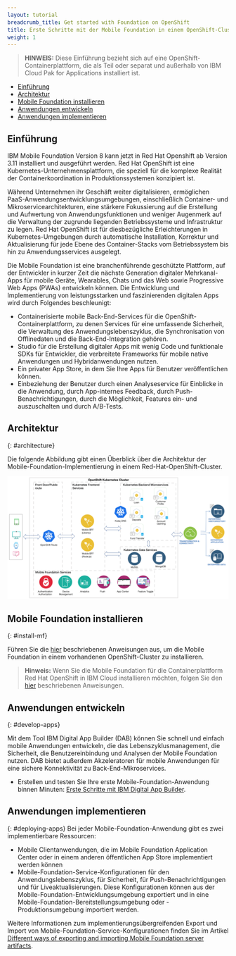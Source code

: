 ```yaml
---
layout: tutorial
breadcrumb_title: Get started with Foundation on OpenShift
title: Erste Schritte mit der Mobile Foundation in einem OpenShift-Cluster
weight: 1
---
```

<!-- NLS_CHARSET=UTF-8 -->


> **HINWEIS:** Diese Einführung bezieht sich auf eine OpenShift-Containerplattform, die als Teil oder separat und außerhalb von IBM Cloud Pak for Applications installiert ist.

* [Einführung](#introduction)
* [Architektur](#architecture)
* [Mobile Foundation installieren](#install-mf)
* [Anwendungen entwickeln](#develop-apps)
* [Anwendungen implementieren](#deploying-apps)

## Einführung
IBM Mobile Foundation Version 8 kann jetzt in Red Hat Openshift ab Version 3.11 installiert und ausgeführt werden. Red Hat OpenShift ist eine Kubernetes-Unternehmensplattform, die speziell für die komplexe Realität der Containerkoordination in Produktionssystemen konzipiert ist.

Während Unternehmen ihr Geschäft weiter digitalisieren, ermöglichen PaaS-Anwendungsentwicklungsumgebungen, einschließlich Container- und Mikroservicearchitekturen, eine stärkere Fokussierung auf die Erstellung und Aufwertung von Anwendungsfunktionen und weniger Augenmerk auf die Verwaltung der zugrunde liegenden Betriebssysteme und Infrastruktur zu legen. Red Hat OpenShift ist für diesbezügliche Erleichterungen in Kubernetes-Umgebungen durch automatische Installation, Korrektur und Aktualisierung für jede Ebene des Container-Stacks vom Betriebssystem bis hin zu Anwendungsservices ausgelegt. 

Die Mobile Foundation ist eine branchenführende geschützte Plattform, auf der Entwickler in kurzer Zeit die nächste Generation digitaler Mehrkanal-Apps für mobile Geräte, Wearables, Chats und das Web sowie Progressive Web Apps (PWAs) entwickeln können. Die Entwicklung und Implementierung von leistungsstarken und faszinierenden digitalen Apps wird durch Folgendes beschleunigt:
* Containerisierte mobile Back-End-Services für die OpenShift-Containerplattform, zu denen Services für eine umfassende Sicherheit, die Verwaltung des Anwendungslebenszyklus, die Synchronisation von Offlinedaten und die Back-End-Integration gehören.
* Studio für die Erstellung digitaler Apps mit wenig Code und funktionale SDKs für Entwickler, die verbreitete Frameworks für mobile native Anwendungen und Hybridanwendungen nutzen.
* Ein privater App Store, in dem Sie Ihre Apps für Benutzer veröffentlichen können.
* Einbeziehung der Benutzer durch einen Analyseservice für Einblicke in die Anwendung, durch App-internes Feedback, durch Push-Benachrichtigungen, durch die Möglichkeit, Features ein- und auszuschalten und durch A/B-Tests.

## Architektur
{: #architecture}

Die folgende Abbildung gibt einen Überblick über die Architektur der Mobile-Foundation-Implementierung in einem Red-Hat-OpenShift-Cluster.

![Architektur](architecture-mobile-services-openshift.png)

## Mobile Foundation installieren
{: #install-mf}

Führen Sie die [hier](../mobilefoundation-on-openshift) beschriebenen Anweisungen aus, um die Mobile Foundation in einem vorhandenen OpenShift-Cluster zu installieren.

>**Hinweis:** Wenn Sie die Mobile Foundation für die Containerplattform Red Hat OpenShift in IBM Cloud installieren möchten, folgen Sie den [hier](../deploy-mf-on-ibmcloud-ocp) beschriebenen Anweisungen.

## Anwendungen entwickeln
{: #develop-apps}

Mit dem Tool IBM Digital App Builder (DAB) können Sie schnell und einfach mobile Anwendungen entwickeln, die das Lebenszyklusmanagement, die Sicherheit, die Benutzereinbindung und Analysen der Mobile Foundation nutzen. DAB bietet außerdem Akzeleratoren für mobile Anwendungen für eine sichere Konnektivität zu Back-End-Mikroservices.   

* Erstellen und testen Sie Ihre erste Mobile-Foundation-Anwendung binnen Minuten: [Erste Schritte mit IBM Digital App Builder](https://github.com/MobileFirst-Platform-Developer-Center/IBMDigitalAppBuilderGettingStarted).

## Anwendungen implementieren
{: #deploying-apps}
Bei jeder Mobile-Foundation-Anwendung gibt es zwei implementierbare Ressourcen:
* Mobile Clientanwendungen, die im Mobile Foundation Application Center oder in einem anderen öffentlichen App Store implementiert werden können
* Mobile-Foundation-Service-Konfigurationen für den Anwendungslebenszyklus, für Sicherheit, für Push-Benachrichtigungen und für Liveaktualisierungen. Diese Konfigurationen können aus der Mobile-Foundation-Entwicklungsumgebung exportiert und in eine Mobile-Foundation-Bereitstellungsumgebung oder -Produktionsumgebung importiert werden.  

Weitere Informationen zum implementierungsübergreifenden Export und Import von Mobile-Foundation-Service-Konfigurationen finden Sie im Artikel [Different ways of exporting and importing Mobile Foundation server artifacts](http://mobilefirstplatform.ibmcloud.com/blog/2016/07/25/how-to-replicate-mobilefirst-environment/).
